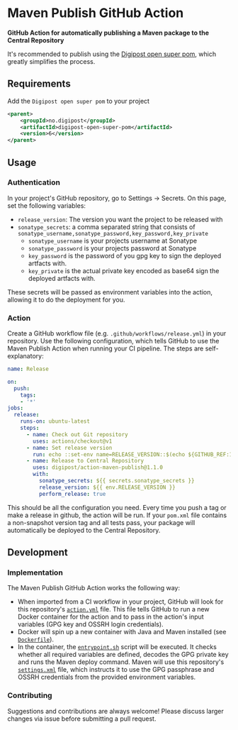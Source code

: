 # Maven Publish GitHub Action

**GitHub Action for automatically publishing a Maven package to the Central Repository**

It's recommended to publish using the [Digipost open super pom](https://github.com/digipost/digipost-open-super-pom/tree/master), which greatly simplifies the process.

## Requirements

Add the `Digipost open super pom` to your project

```xml
<parent>
    <groupId>no.digipost</groupId>
    <artifactId>digipost-open-super-pom</artifactId>
    <version>6</version>
</parent>
```

## Usage

### Authentication

In your project's GitHub repository, go to Settings → Secrets. On this page, set the following variables:

- `release_version`: The version you want the project to be released with
- `sonatype_secrets`: a comma separated string that consists of `sonatype_username,sonatype_password,key_password,key_private`
    - `sonatype_username` is your projects username at Sonatype
    - `sonatype_password` is your projects password at Sonatype
    - `key_password` is the password of you gpg key to sign the deployed artfacts with. 
    - `key_private` is the actual private key encoded as base64 sign the deployed artfacts with.

These secrets will be passed as environment variables into the action, allowing it to do the deployment for you.

### Action

Create a GitHub workflow file (e.g. `.github/workflows/release.yml`) in your repository. Use the following configuration, which tells GitHub to use the Maven Publish Action when running your CI pipeline. The steps are self-explanatory:

```yml
name: Release

on:
  push:
    tags:
    - '*'
jobs:
  release:
    runs-on: ubuntu-latest
    steps:
      - name: Check out Git repository
        uses: actions/checkout@v1
      - name: Set release version
        run: echo ::set-env name=RELEASE_VERSION::$(echo ${GITHUB_REF:10})
      - name: Release to Central Repository
        uses: digipost/action-maven-publish@1.1.0
        with:
          sonatype_secrets: ${{ secrets.sonatype_secrets }}
          release_version: ${{ env.RELEASE_VERSION }}
          perform_release: true
```

This should be all the configuration you need. Every time you push a tag or make a release in github, the action will be run. If your `pom.xml` file contains a non-snapshot version tag and all tests pass, your package will automatically be deployed to the Central Repository.

## Development

### Implementation

The Maven Publish GitHub Action works the following way:

- When imported from a CI workflow in your project, GitHub will look for this repository's [`action.yml`](./action.yml) file. This file tells GitHub to run a new Docker container for the action and to pass in the action's input variables (GPG key and OSSRH login credentials).
- Docker will spin up a new container with Java and Maven installed (see [`Dockerfile`](./Dockerfile)).
- In the container, the [`entrypoint.sh`](./entrypoint.sh) script will be executed. It checks whether all required variables are defined, decodes the GPG private key and runs the Maven deploy command. Maven will use this repository's [`settings.xml`](./settings.xml) file, which instructs it to use the GPG passphrase and OSSRH credentials from the provided environment variables.

### Contributing

Suggestions and contributions are always welcome! Please discuss larger changes via issue before submitting a pull request.

